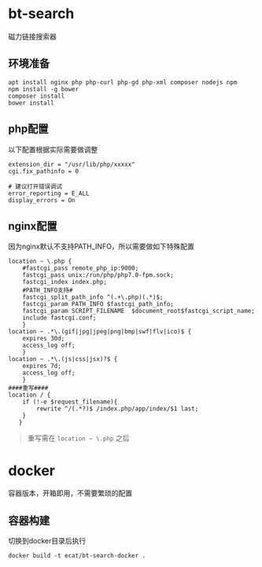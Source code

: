 # bt-search
磁力链接搜索器


## 环境准备

```
apt install nginx php php-curl php-gd php-xml composer nodejs npm
npm install -g bower
composer install
bower install
```

## php配置
以下配置根据实际需要做调整
```
extension_dir = "/usr/lib/php/xxxxx"
cgi.fix_pathinfo = 0

# 建议打开错误调试
error_reporting = E_ALL
display_errors = On
```


## nginx配置
因为nginx默认不支持PATH_INFO，所以需要做如下特殊配置

```
location ~ \.php {
    #fastcgi_pass remote_php_ip:9000;
    fastcgi_pass unix:/run/php/php7.0-fpm.sock;
    fastcgi_index index.php;
    #PATH_INFO支持#
    fastcgi_split_path_info ^(.+\.php)(.*)$;
    fastcgi_param PATH_INFO $fastcgi_path_info;
    fastcgi_param SCRIPT_FILENAME  $document_root$fastcgi_script_name;
    include fastcgi.conf;
    }
location ~ .*\.(gif|jpg|jpeg|png|bmp|swf|flv|ico)$ {
    expires 30d;
    access_log off;
    }
location ~ .*\.(js|css|jsx)?$ {
    expires 7d;
    access_log off;
    }
####重写####
location / {
    if (!-e $request_filename){
        rewrite ^/(.*?)$ /index.php/app/index/$1 last;
    }
   }
```
> 重写需在 `location ~ \.php` 之后

# docker
容器版本，开箱即用，不需要繁琐的配置
## 容器构建
切换到docker目录后执行
```
docker build -t ecat/bt-search-docker .
```


